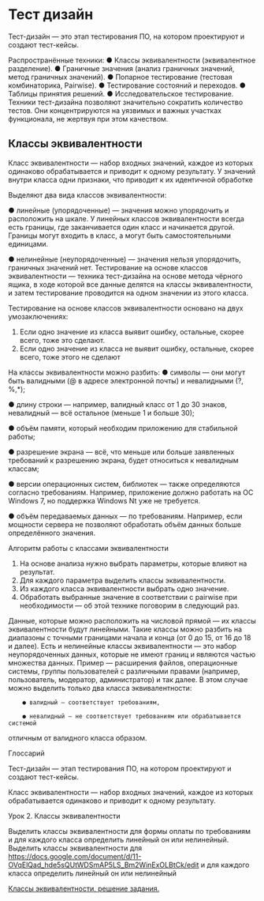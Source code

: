 # Тест дизайн

Тест-дизайн — это этап тестирования ПО, на котором проектируют и создают
тест-кейсы.

Распространённые техники:
● Классы эквивалентности (эквивалентное разделение).
● Граничные значения (анализ граничных значений, метод граничных
значений).
● Попарное тестирование (тестовая комбинаторика, Pairwise).
● Тестирование состояний и переходов.
● Таблицы принятия решений.
● Исследовательское тестирование.
Техники тест-дизайна позволяют значительно сократить количество тестов. Они
концентрируются на уязвимых и важных участках функционала, не жертвуя при
этом качеством.

## Классы эквивалентности
Класс эквивалентности — набор входных значений, каждое из которых одинаково
обрабатывается и приводит к одному результату. У значений внутри класса одни
признаки, что приводит к их идентичной обработке

Выделяют два вида классов эквивалентности:

● линейные (упорядоченные) — значения можно упорядочить и расположить
на шкале. У линейных классов эквивалентности всегда есть границы, где
заканчивается один класс и начинается другой. Границы могут входить в
класс, а могут быть самостоятельными единицами.

● нелинейные (неупорядоченные) — значения нельзя упорядочить, граничных
значений нет.
Тестирование на основе классов эквивалентности — техника тест-дизайна на
основе метода чёрного ящика, в ходе которой все данные делятся на классы эквивалентности, и затем тестирование проводится на одном значении из этого
класса.

Тестирование на основе классов эквивалентности основано на двух
умозаключениях:
1. Если одно значение из класса выявит ошибку, остальные, скорее всего, тоже
это сделают.
2. Если одно значение из класса не выявит ошибку, остальные, скорее всего,
тоже этого не сделают

На классы эквивалентности можно разбить:
● символы — они могут быть валидными (@ в адресе электронной почты) и
невалидными (?, %,*);

● длину строки — например, валидный класс от 1 до 30 знаков, невалидный —
всё остальное (меньше 1 и больше 30);

● объём памяти, который необходим приложению для стабильной работы;

● разрешение экрана — всё, что меньше или больше заявленных требований к
разрешению экрана, будет относиться к невалидным классам;

● версии операционных систем, библиотек — также определяются согласно
требованиям. Например, приложение должно работать на ОС Windows 7, но
поддержка Windows Nt уже не требуется.

● объём передаваемых данных — по требованиям. Например, если мощности
сервера не позволяют обработать объём данных больше определённого
значения.


Алгоритм работы с классами эквивалентности
1. На основе анализа нужно выбрать параметры, которые влияют на результат.
2. Для каждого параметра выделить классы эквивалентности.
3. Из каждого класса эквивалентности выбрать одно значение.
4. Обработать выбранные значение в соответствии с pairwise при
необходимости — об этой технике поговорим в следующий раз.

Данные, которые можно расположить на числовой прямой —
их классы эквивалентности будут линейными. Такие классы можно разбить на
диапазоны с точными границами начала и конца (от 0 до 15, от 16 до 18 и далее).
Есть и нелинейные классы эквивалентности — это набор неупорядоченных данных,
которые не имеют границ и являются частью множества данных. Пример —
расширения файлов, операционные системы, группы пользователей с различными
правами (например, пользователь, модератор, администратор) и так далее. В этом
случае можно выделить только два класса эквивалентности:


        ● валидный — соответствует требованиям,

        ● невалидный — не соответствует требованиям или обрабатывается системой
отличным от валидного класса образом.

Глоссарий

Тест-дизайн — этап тестирования ПО, на котором проектируют и создают
тест-кейсы.

Класс эквивалентности — набор входных значений, каждое из которых
обрабатывается одинаково и приводит к одному результату.

Урок 2. Классы эквивалентности

Выделить классы эквивалентности для формы оплаты по требованиям и для каждого класса определить линейный он или нелинейный.
Выделить классы эквивалентности для https://docs.google.com/document/d/11-OVqElQad_hde5sQUtWDSmAP5LS_Bm2WinExOLBtCk/edit и для каждого класса определить линейный он или нелинейный


[Классы эквивалентности, решение задания.](https://docs.google.com/spreadsheets/d/14RzQdGL1S7P2Vx76Jrsj3QKut2awAjzDBnb9U6F6hLY/edit?usp=sharing)
